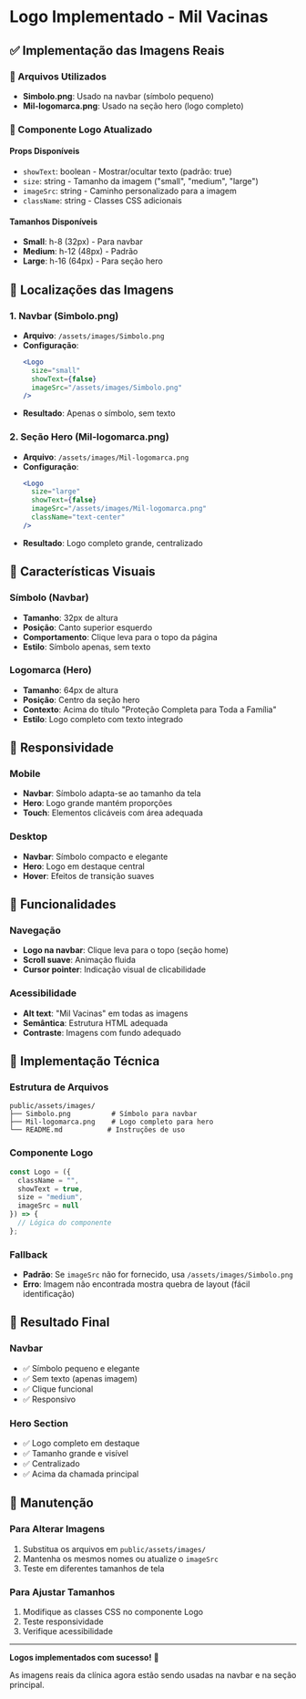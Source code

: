 # Logo Implementado - Mil Vacinas

## ✅ Implementação das Imagens Reais

### 📁 Arquivos Utilizados
- **Simbolo.png**: Usado na navbar (símbolo pequeno)
- **Mil-logomarca.png**: Usado na seção hero (logo completo)

### 🔧 Componente Logo Atualizado

#### Props Disponíveis
- `showText`: boolean - Mostrar/ocultar texto (padrão: true)
- `size`: string - Tamanho da imagem ("small", "medium", "large")
- `imageSrc`: string - Caminho personalizado para a imagem
- `className`: string - Classes CSS adicionais

#### Tamanhos Disponíveis
- **Small**: h-8 (32px) - Para navbar
- **Medium**: h-12 (48px) - Padrão
- **Large**: h-16 (64px) - Para seção hero

## 📍 Localizações das Imagens

### 1. Navbar (Simbolo.png)
- **Arquivo**: `/assets/images/Simbolo.png`
- **Configuração**:
  ```jsx
  <Logo 
    size="small" 
    showText={false}
    imageSrc="/assets/images/Simbolo.png"
  />
  ```
- **Resultado**: Apenas o símbolo, sem texto

### 2. Seção Hero (Mil-logomarca.png)
- **Arquivo**: `/assets/images/Mil-logomarca.png`
- **Configuração**:
  ```jsx
  <Logo 
    size="large"
    showText={false}
    imageSrc="/assets/images/Mil-logomarca.png"
    className="text-center"
  />
  ```
- **Resultado**: Logo completo grande, centralizado

## 🎨 Características Visuais

### Símbolo (Navbar)
- **Tamanho**: 32px de altura
- **Posição**: Canto superior esquerdo
- **Comportamento**: Clique leva para o topo da página
- **Estilo**: Símbolo apenas, sem texto

### Logomarca (Hero)
- **Tamanho**: 64px de altura
- **Posição**: Centro da seção hero
- **Contexto**: Acima do título "Proteção Completa para Toda a Família"
- **Estilo**: Logo completo com texto integrado

## 🔄 Responsividade

### Mobile
- **Navbar**: Símbolo adapta-se ao tamanho da tela
- **Hero**: Logo grande mantém proporções
- **Touch**: Elementos clicáveis com área adequada

### Desktop
- **Navbar**: Símbolo compacto e elegante
- **Hero**: Logo em destaque central
- **Hover**: Efeitos de transição suaves

## 📱 Funcionalidades

### Navegação
- **Logo na navbar**: Clique leva para o topo (seção home)
- **Scroll suave**: Animação fluida
- **Cursor pointer**: Indicação visual de clicabilidade

### Acessibilidade
- **Alt text**: "Mil Vacinas" em todas as imagens
- **Semântica**: Estrutura HTML adequada
- **Contraste**: Imagens com fundo adequado

## 🚀 Implementação Técnica

### Estrutura de Arquivos
```
public/assets/images/
├── Simbolo.png          # Símbolo para navbar
├── Mil-logomarca.png    # Logo completo para hero
└── README.md           # Instruções de uso
```

### Componente Logo
```jsx
const Logo = ({ 
  className = "", 
  showText = true, 
  size = "medium", 
  imageSrc = null 
}) => {
  // Lógica do componente
};
```

### Fallback
- **Padrão**: Se `imageSrc` não for fornecido, usa `/assets/images/Simbolo.png`
- **Erro**: Imagem não encontrada mostra quebra de layout (fácil identificação)

## 🎯 Resultado Final

### Navbar
- ✅ Símbolo pequeno e elegante
- ✅ Sem texto (apenas imagem)
- ✅ Clique funcional
- ✅ Responsivo

### Hero Section
- ✅ Logo completo em destaque
- ✅ Tamanho grande e visível
- ✅ Centralizado
- ✅ Acima da chamada principal

## 🔧 Manutenção

### Para Alterar Imagens
1. Substitua os arquivos em `public/assets/images/`
2. Mantenha os mesmos nomes ou atualize o `imageSrc`
3. Teste em diferentes tamanhos de tela

### Para Ajustar Tamanhos
1. Modifique as classes CSS no componente Logo
2. Teste responsividade
3. Verifique acessibilidade

---

**Logos implementados com sucesso!** 🎉

As imagens reais da clínica agora estão sendo usadas na navbar e na seção principal.
